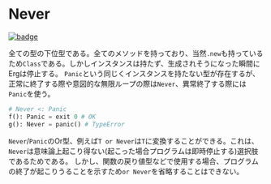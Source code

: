 # Never

[![badge](https://img.shields.io/endpoint.svg?url=https%3A%2F%2Fgezf7g7pd5.execute-api.ap-northeast-1.amazonaws.com%2Fdefault%2Fsource_up_to_date%3Fowner%3Derg-lang%26repos%3Derg%26ref%3Dmain%26path%3Ddoc/EN/API/types/classes/Never.md%26commit_hash%3D06f8edc9e2c0cee34f6396fd7c64ec834ffb5352)](https://gezf7g7pd5.execute-api.ap-northeast-1.amazonaws.com/default/source_up_to_date?owner=erg-lang&repos=erg&ref=main&path=doc/EN/API/types/classes/Never.md&commit_hash=06f8edc9e2c0cee34f6396fd7c64ec834ffb5352)

全ての型の下位型である。全てのメソッドを持っており、当然`.new`も持っているため`Class`である。しかしインスタンスは持たず、生成されそうになった瞬間にErgは停止する。
`Panic`という同じくインスタンスを持たない型が存在するが、正常に終了する際や意図的な無限ループの際は`Never`、異常終了する際には`Panic`を使う。

```python
# Never <: Panic
f(): Panic = exit 0 # OK
g(): Never = panic() # TypeError
```

`Never`/`Panic`のOr型、例えば`T or Never`は`T`に変換することができる。これは、`Never`は意味論上起こり得ない(起こった場合プログラムは即時停止する)選択肢であるためである。
しかし、関数の戻り値型などで使用する場合、プログラムの終了が起こりうることを示すため`or Never`を省略することはできない。

